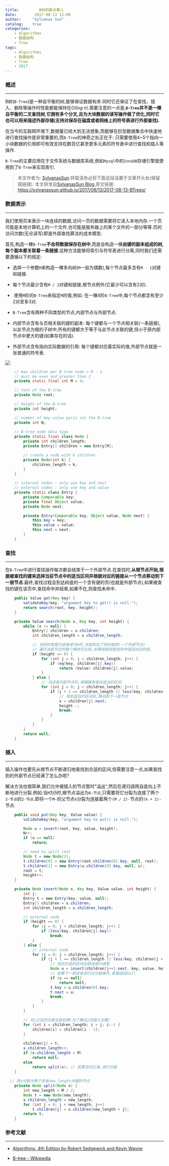 ```yaml
---
title:         B树的那点事儿
date:        2017-08-13 12:00
author:     "Sylvanas Sun"
catalog:    true
categories: 
    - Algorithms
    - 数据结构
    - Tree
tags:
    - Algorithms
    - 数据结构
    - Tree
    - 2017
---
```




### 概述


----------




B树(`B-Tree`)是一种自平衡的树,能够保证数据有序.同时它还保证了在查找、插入、删除等操作时性能都能保持在$O(log\;n)$.需要注意的一点是,**`B-Tree`并不是一棵自平衡的二叉查找树,它拥有多个分叉,且为大块数据的读写操作做了优化,同时它也可以用来描述外部存储(支持对保存在磁盘或者网络上的符号表进行外部查找).**

在当今的互联网环境下,数据量已经大到无法想象,而能够在巨型数据集合中快速地进行查找操作是非常重要的,而`B-Tree`的神奇之处正在于: 只需要使用4~5个指向一小块数据的引用即可有效支持在数百亿甚至更多元素的符号表中进行查找和插入等操作.

`B-Tree`的主要应用在于文件系统与数据库系统,例如`Mysql`中的`InnoDB`存储引擎就使用到了`B-Tree`来实现索引.

> 本文作者为: [SylvanasSun][1].转载请务必将下面这段话置于文章开头处(保留超链接).
> 本文转发自[SylvanasSun Blog][2],原文链接: https://sylvanassun.github.io/2017/08/13/2017-08-13-BTrees/


### 数据表示


----------


我们使用页来表示一块连续的数据,访问一页的数据需要将它读入本地内存.一个页可能是本地计算机上的一个文件,也可能是服务器上的某个文件的一部分等等.页的访问次数(无论读写)即是外部查找算法的成本模型.

首先,构造一棵`B-Tree`**不会将数据保存在树中**,而是会构造一棵**由键的副本组成的树,每个副本都关联着一条链接**.这种方法能够将索引与符号表进行分离,同时我们还需要遵循以下的规定: 

  - 选择一个参数`M`来构造一棵多向树(`M`一般为偶数),每个节点最多含有`M - 1`对键和链接.


  - 每个节点最少含有`M / 2`对键和链接,根节点例外(它最少可以含有2对).


  - .使用`M`阶的`B-Tree`来指定`M`的值,例如: 在一棵4阶`B-Tree`中,每个节点都含有至少2对至多3对.


  - `B-Tree`含有两种不同类型的节点,内部节点与外部节点.


  - 内部节点含有与页相关联的键的副本: 每个键都与一个节点相关联(一条链接),以此节点为根的子树中,所有的键都大于等于与此节点关联的键,但小于原内部节点中更大的键(如果存在的话).


  - 外部节点含有指向实际数据的引用: 每个键都对应着实际的值,外部节点就是一张普通的符号表.


![](http://wx3.sinaimg.cn/large/63503acbly1fihx6539d3j21kw0m9adu.jpg)


```java
	// max children per B-tree node = M - 1
	// must be even and greater than 2
	private static final int M = 4;

	// root of the B-tree
	private Node root;

	// height of the B-tree
	private int height;

	// number of key-value paris int the B-tree
	private int N;
	
	// B-tree node data type
	private static final class Node {
		private int children_length;
		private Entry[] children = new Entry[M];

		// create a node with k children
		private Node(int k) {
			children_length = k;
		}
	}

	// internal nodes : only use key and next
	// external nodes : only use key and value
	private static class Entry {
		private Comparable key;
		private final Object value;
		private Node next;

		private Entry(Comparable key, Object value, Node next) {
			this.key = key;
			this.value = value;
			this.next = next;
		}
	}
```


### 查找


----------



在`B-Tree`中进行查找操作每次都会结束于一个外部节点.在查找时,**从根节点开始,根据被查找的键来选择当前节点中的适当区间并根据对应的链接从一个节点移动到下一层节点**.最终,查找过程会到达树底的一个含有键的页(也就是外部节点),如果被查找的键在该页中,查找命中并结束,如果不在,则查找未命中.

```java
	public Value get(Key key) {
		validateKey(key, "argument key to get() is null.");
		return search(root, key, height);
	}

	private Value search(Node x, Key key, int height) {
		while (x != null) {
			Entry[] children = x.children;
			int children_length = x.children_length;

			// 当树的高度已经递减为0时,也就到达了树的底部(一个外部节点)
			// 遍历当前节点的每个键进行比较,如果找到则查找命中返回对应的值.
			if (height == 0) {
				for (int j = 0; j < children_length; j++) {
					if (eq(key, children[j].key))
						return (Value) children[j].value;
				}
			} else {
				// 当还是内部节点时,根据键来查找适当的区间
				for (int j = 0; j < children_length; j++) {
					if (j + 1 == children_length || less(key, children[j + 1].key)) {
						// 找到适当的区间后,移动到下一层节点
						x = children[j].next;
						height--;
						break;
					}
				}
			}
		}
		return null;
	}
```


### 插入


----------



插入操作也要先从根节点不断递归地查找到合适的区间,但需要注意一点,如果查找到的外部节点已经满了怎么办呢?

解决方法也很简单,我们允许被插入的节点暂时"溢出",然后在递归调用自底向上不断地进行分裂.例如:当`M`为5时,根节点溢出为`6-节点`,只需要将它分裂为连接了两个`3-节点`的`2-节点`.即将一个`M-`的父节点`k`分裂为连接着两个`(M / 2)-`节点的`(k + 1)-`节点.


```java
	public void put(Key key, Value value) {
		validateKey(key, "argument key to put() is null.");

		Node u = insert(root, key, value, height);
		N++;
		if (u == null)
			return;

		// need to split root
		Node t = new Node(2);
		t.children[0] = new Entry(root.children[0].key, null, root);
		t.children[1] = new Entry(u.children[0].key, null, u);
		root = t;
		height++;
	}

	private Node insert(Node x, Key key, Value value, int height) {
		int j;
		Entry t = new Entry(key, value, null);
		Entry[] children = x.children;
		int children_length = x.children_length;

		// external node
		if (height == 0) {
			for (j = 0; j < children_length; j++) {
				if (less(key, children[j].key))
					break;
			}
		} else {
			// internal node
			for (j = 0; j < children_length; j++) {
				if (j + 1 == children_length || less(key, children[j + 1].key)) {
					// 找到合适的区间后继续递归调用
					Node u = insert(children[j++].next, key, value, height - 1);
					// 如果下一层没有进行过分裂操作,直接返回null
					if (u == null)
						return null;	
					t.key = u.children[0].key;
					t.next = u;
					break;
				}
			}
		}

		// 将j之后的元素全部右移(为了腾出j的插入位置)
		for (int i = children_length; i > j; i--) {
			children[i] = children[i - 1];
		}
		
		children[j] = t;
		x.children_length++;
		if (x.children_length < M)
			return null;
		else
			return split(x); // 如果空间已满,进行分裂
	}	
	
  // 将x分裂为两个含有new_length对键的节点
	private Node split(Node x) {
		int new_length = M / 2;
		Node t = new Node(new_length);
		x.children_length = new_length;
		for (int j = 0; j < new_length; j++)
			t.children[j] = x.children[new_length + j];
		return t;
	}	
```


### 参考文献


----------



 - [Algorithms, 4th Edition by Robert Sedgewick and Kevin Wayne][3]


 - [B-tree - Wikipedia][4]


[1]: https://github.com/SylvanasSun
[2]: https://sylvanassun.github.io
[3]: http://algs4.cs.princeton.edu/home/
[4]: https://en.wikipedia.org/wiki/B-tree
